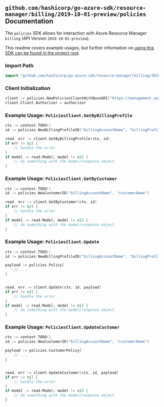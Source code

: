 
## `github.com/hashicorp/go-azure-sdk/resource-manager/billing/2019-10-01-preview/policies` Documentation

The `policies` SDK allows for interaction with Azure Resource Manager `billing` (API Version `2019-10-01-preview`).

This readme covers example usages, but further information on [using this SDK can be found in the project root](https://github.com/hashicorp/go-azure-sdk/tree/main/docs).

### Import Path

```go
import "github.com/hashicorp/go-azure-sdk/resource-manager/billing/2019-10-01-preview/policies"
```


### Client Initialization

```go
client := policies.NewPoliciesClientWithBaseURI("https://management.azure.com")
client.Client.Authorizer = authorizer
```


### Example Usage: `PoliciesClient.GetByBillingProfile`

```go
ctx := context.TODO()
id := policies.NewBillingProfileID("billingAccountName", "billingProfileName")

read, err := client.GetByBillingProfile(ctx, id)
if err != nil {
	// handle the error
}
if model := read.Model; model != nil {
	// do something with the model/response object
}
```


### Example Usage: `PoliciesClient.GetByCustomer`

```go
ctx := context.TODO()
id := policies.NewCustomerID("billingAccountName", "customerName")

read, err := client.GetByCustomer(ctx, id)
if err != nil {
	// handle the error
}
if model := read.Model; model != nil {
	// do something with the model/response object
}
```


### Example Usage: `PoliciesClient.Update`

```go
ctx := context.TODO()
id := policies.NewBillingProfileID("billingAccountName", "billingProfileName")

payload := policies.Policy{
	// ...
}


read, err := client.Update(ctx, id, payload)
if err != nil {
	// handle the error
}
if model := read.Model; model != nil {
	// do something with the model/response object
}
```


### Example Usage: `PoliciesClient.UpdateCustomer`

```go
ctx := context.TODO()
id := policies.NewCustomerID("billingAccountName", "customerName")

payload := policies.CustomerPolicy{
	// ...
}


read, err := client.UpdateCustomer(ctx, id, payload)
if err != nil {
	// handle the error
}
if model := read.Model; model != nil {
	// do something with the model/response object
}
```
